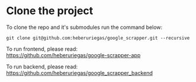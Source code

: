# Clone the project

To clone the repo and it's submodules run the command below:

```
git clone git@github.com:heberuriegas/google_scrapper.git --recursive
```

To run frontend, please read:  
https://github.com/heberuriegas/google-scrapper-app

To run backend, please read:  
https://github.com/heberuriegas/google_scrapper_backend
